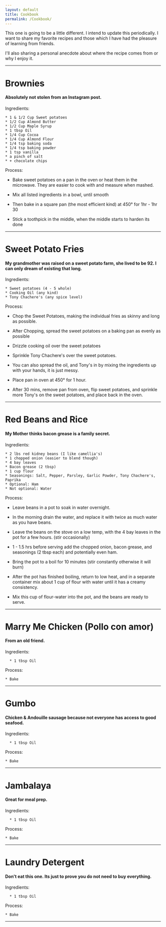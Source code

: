 ```yaml
---
layout: default
title: Cookbook
permalink: /Cookbook/
---
```


This one is going to be a little different. I intend to update this periodically. I want to share my favorite recipes and those which I have had the pleasure of learning from friends.

I'll also sharing a personal anecdote about where the recipe comes from or why I enjoy it.

---


# Brownies

#### Absolutely not stolen from an Instagram post.

Ingredients:

    * 1 & 1/2 Cup Sweet potatoes
    * 1/2 Cup Almond Butter
    * 1/2 Cup Maple Syrup
    * 1 tbsp Oil
    * 1/4 Cup Cocoa
    * 1/4 Cup Almond Flour
    * 1/4 tsp baking soda
    * 1/4 tsp baking powder
    * 1 tsp vanilla
    * a pinch of salt
    * + chocolate chips

Process:

  * Bake sweet potatoes on a pan in the oven or heat them in the microwave. They are easier to cook with and measure when mashed.

  * Mix all listed ingredients in a bowl, until smooth

  * Then bake in a square pan (the most efficient kind) at 450° for 1hr - 1hr 30

  * Stick a toothpick in the middle, when the middle starts to harden its done

---

# Sweet Potato Fries

#### My grandmother was raised on a sweet potato farm, she lived to be 92. I can only dream of existing that long.

Ingredients:

    * Sweet potatoes (4 - 5 whole)
    * Cooking Oil (any kind)
    * Tony Chachere's (any spice level)

Process:

  * Chop the Sweet Potatoes, making the individual fries as skinny and long as possible.

  * After Chopping, spread the sweet potatoes on a baking pan as evenly as possible

  * Drizzle cooking oil over the sweet potatoes

  * Sprinkle Tony Chachere's over the sweet potatoes.

  * You can also spread the oil, and Tony's in by mixing the ingredients up with your hands, it is just messy.

  * Place pan in oven at 450° for 1 hour.

  * After 30 mins, remove pan from oven, flip sweet potatoes, and sprinkle more Tony's on the sweet potatoes, and place back in the oven.

---

# Red Beans and Rice

#### My Mother thinks bacon grease is a family secret.

Ingredients:

    * 2 lbs red kidney beans (I like camellia's)
    * 1 chopped onion (easier to blend though)
    * 4 bay leaves
    * Bacon grease (2 tbsp)
    * 1 cup flour
    * Seasonings: Salt, Pepper, Parsley, Garlic Powder, Tony Chachere's, Paprika
    * Optional: Ham
    * Not optional: Water

Process:

  * Leave beans in a pot to soak in water overnight.

  * In the morning drain the water, and replace it with twice as much water as you have beans.

  * Leave the beans on the stove on a low temp, with the 4 bay leaves in the pot for a few hours. (stir occasionally)

  * 1 - 1.5 hrs before serving add the chopped onion, bacon grease, and seasonings (2 tbsp each) and potentially even ham.

  * Bring the pot to a boil for 10 minutes (stir constantly otherwise it will burn)

  * After the pot has finished boiling, return to low heat, and in a separate container mix about 1 cup of flour with water until it has a creamy consistency.

  * Mix this cup of flour-water into the pot, and the beans are ready to serve.

  ---

 # Marry Me Chicken (Pollo con amor)

 #### From an old friend.

  Ingredients:

      * 1 tbsp Oil

  Process:

    * Bake

  ---

  # Gumbo

  #### Chicken & Andouille sausage because not everyone has access to good seafood.

  Ingredients:

      * 1 tbsp Oil

  Process:

    * Bake

  ---

  # Jambalaya

  #### Great for meal prep.

  Ingredients:

      * 1 tbsp Oil

  Process:

    * Bake

  ---


  # Laundry Detergent

  #### Don't eat this one. Its just to prove you do not need to buy everything.

  Ingredients:

      * 1 tbsp Oil

  Process:

    * Bake

  ---
